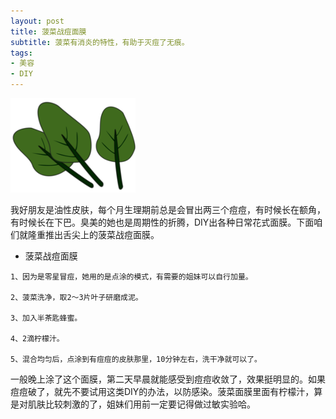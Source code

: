 ```yaml
---
layout: post
title: 菠菜战痘面膜
subtitle: 菠菜有消炎的特性，有助于灭痘了无痕。
tags:
- 美容
- DIY
---
```


![](/img/spinach.png)

我好朋友是油性皮肤，每个月生理期前总是会冒出两三个痘痘，有时候长在额角，有时候长在下巴。臭美的她也是周期性的折腾，DIY出各种日常花式面膜。下面咱们就隆重推出舌尖上的菠菜战痘面膜。

- 菠菜战痘面膜

```
1、因为是零星冒痘，她用的是点涂的模式，有需要的姐妹可以自行加量。

2、菠菜洗净，取2～3片叶子研磨成泥。

3、加入半茶匙蜂蜜。

4、2滴柠檬汁。

5、混合均匀后，点涂到有痘痘的皮肤那里，10分钟左右，洗干净就可以了。
```

一般晚上涂了这个面膜，第二天早晨就能感受到痘痘收敛了，效果挺明显的。如果痘痘破了，就先不要试用这类DIY的办法，以防感染。菠菜面膜里面有柠檬汁，算是对肌肤比较刺激的了，姐妹们用前一定要记得做过敏实验哈。

